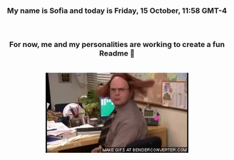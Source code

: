 


<div align="center">
<h3 >My name is Sofia and today is Friday, 15 October, 11:58 GMT-4</h3><br>
<h3 >For now, me and my personalities are working to create a fun Readme 👋
</h3><br>
<img src='img/dwight.gif' alt='working...'/>
</div>
